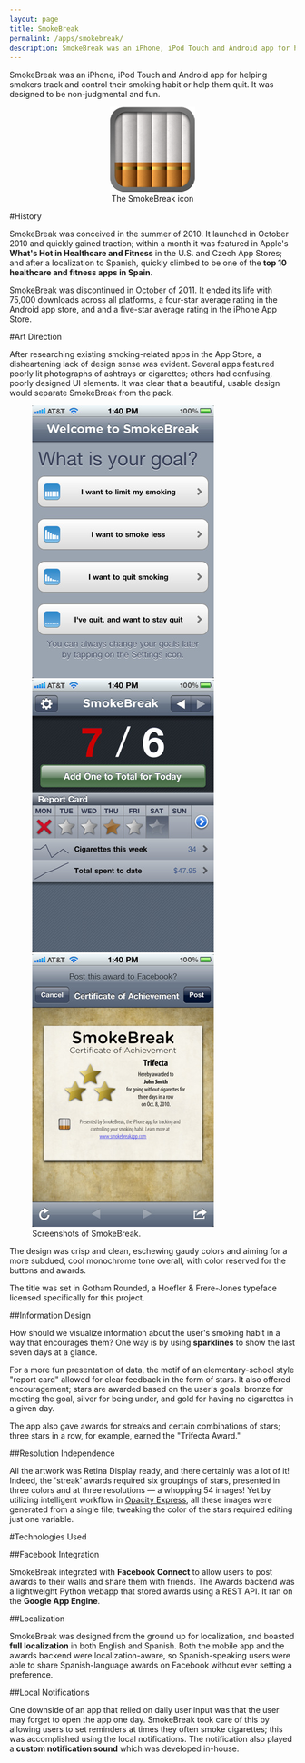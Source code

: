 ```yaml
---
layout: page
title: SmokeBreak
permalink: /apps/smokebreak/
description: SmokeBreak was an iPhone, iPod Touch and Android app for helping smokers track and control their smoking habit or help them quit.
---
```


SmokeBreak was an iPhone, iPod Touch and Android app for helping smokers track and control their smoking habit or help them quit. It was designed to be non-judgmental and fun. 

<figure style="text-align:center">
    <img src="/images/apps-smokebreak-icon.png">
    <figcaption>The SmokeBreak icon</figcaption>
</figure>

#History

SmokeBreak was conceived in the summer of 2010. It launched in October 2010 and quickly gained traction; within a month it was featured in Apple's **What's Hot in Healthcare and Fitness** in the U.S. and Czech App Stores; and after a localization to Spanish, quickly climbed to be one of the **top 10 healthcare and fitness apps in Spain**. 

SmokeBreak was discontinued in October of 2011. It ended its life with 75,000 downloads across all platforms, a four-star average rating in the Android app store, and and a five-star average rating in the iPhone App Store. 

#Art Direction

After researching existing smoking-related apps in the App Store, a disheartening lack of design sense was evident. Several apps featured poorly lit photographs of ashtrays or cigarettes; others had confusing, poorly designed UI elements. It was clear that a beautiful, usable design would separate SmokeBreak from the pack. 

<figure class="third">
	<a href="/images/apps-smokebreak-screenshot-1.jpg"><img src="/images/apps-smokebreak-screenshot-1.jpg"></a>
	<a href="/images/apps-smokebreak-screenshot-2.jpg"><img src="/images/apps-smokebreak-screenshot-2.jpg"></a>
	<a href="/images/apps-smokebreak-screenshot-3.jpg"><img src="/images/apps-smokebreak-screenshot-3.jpg"></a>
	<figcaption>Screenshots of SmokeBreak.</figcaption>
</figure>

The design was crisp and clean, eschewing gaudy colors and aiming for a more subdued, cool monochrome tone overall, with color reserved for the buttons and awards. 

The title was set in Gotham Rounded, a Hoefler & Frere-Jones typeface licensed specifically for this project. 

##Information Design

How should we visualize information about the user's smoking habit in a way that encourages them? One way is by using **sparklines** to show the last seven days at a glance. 

For a more fun presentation of data, the motif of an elementary-school style "report card" allowed for clear feedback in the form of stars. It also offered encouragement; stars are awarded based on the user's goals: bronze for meeting the goal, silver for being under, and gold for having no cigarettes in a given day. 

The app also gave awards for streaks and certain combinations of stars; three stars in a row, for example, earned the "Trifecta Award." 

##Resolution Independence

All the artwork was Retina Display ready, and there certainly was a lot of it! Indeed, the 'streak' awards required six groupings of stars, presented in three colors and at three resolutions — a whopping 54 images! Yet by utilizing intelligent workflow in [Opacity Express](http://likethought.com/opacity/), all these images were generated from a single file; tweaking the color of the stars required editing just one variable. 

#Technologies Used

##Facebook Integration

SmokeBreak integrated with **Facebook Connect** to allow users to post awards to their walls and share them with friends. The Awards backend was a lightweight Python webapp that stored awards using a REST API. It ran on the **Google App Engine**.

##Localization

SmokeBreak was designed from the ground up for localization, and boasted **full localization** in both English and Spanish. Both the mobile app and the awards backend were localization-aware, so Spanish-speaking users were able to share Spanish-language awards on Facebook without ever setting a preference.

##Local Notifications

One downside of an app that relied on daily user input was that the user may forget to open the app one day. SmokeBreak took care of this by allowing users to set reminders at times they often smoke cigarettes; this was accomplished using the local notifications. The notification also played a **custom notification sound** which was developed in-house.